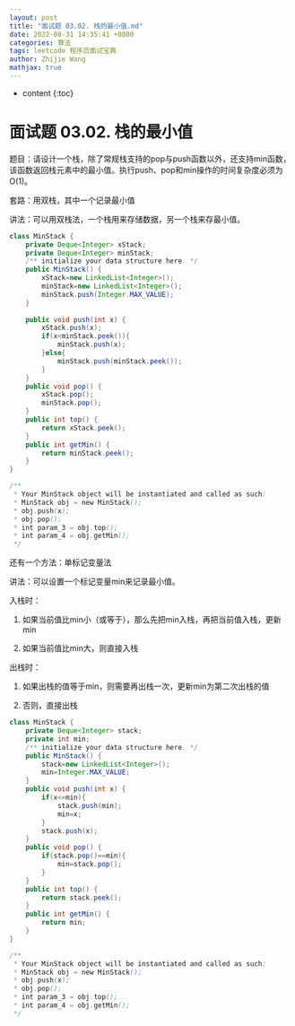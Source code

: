 ```yaml
---
layout: post
title: "面试题 03.02. 栈的最小值.md"
date: 2022-08-31 14:35:41 +0800
categories: 算法
tags: leetcode 程序员面试宝典
author: Zhijie Wang
mathjax: true
---
```



* content
{:toc}














# 面试题 03.02. 栈的最小值

题目：请设计一个栈，除了常规栈支持的pop与push函数以外，还支持min函数，该函数返回栈元素中的最小值。执行push、pop和min操作的时间复杂度必须为O(1)。

套路：用双栈，其中一个记录最小值

讲法：可以用双栈法，一个栈用来存储数据，另一个栈来存最小值。

```java
class MinStack {
    private Deque<Integer> xStack;
    private Deque<Integer> minStack;
    /** initialize your data structure here. */
    public MinStack() {
        xStack=new LinkedList<Integer>();
        minStack=new LinkedList<Integer>();
        minStack.push(Integer.MAX_VALUE);
    }
    
    public void push(int x) {
        xStack.push(x);
        if(x<minStack.peek()){
            minStack.push(x);
        }else{
            minStack.push(minStack.peek());
        }
    }
    public void pop() {
        xStack.pop();
        minStack.pop();
    }
    public int top() {
        return xStack.peek();
    }
    public int getMin() {
        return minStack.peek();
    }
}

/**
 * Your MinStack object will be instantiated and called as such:
 * MinStack obj = new MinStack();
 * obj.push(x);
 * obj.pop();
 * int param_3 = obj.top();
 * int param_4 = obj.getMin();
 */
```

还有一个方法：单标记变量法

讲法：可以设置一个标记变量min来记录最小值。

入栈时：

1. 如果当前值比min小（或等于），那么先把min入栈，再把当前值入栈，更新min

2. 如果当前值比min大，则直接入栈

出栈时：

1. 如果出栈的值等于min，则需要再出栈一次，更新min为第二次出栈的值

2. 否则，直接出栈

```java
class MinStack {
    private Deque<Integer> stack;
    private int min;
    /** initialize your data structure here. */
    public MinStack() {
        stack=new LinkedList<Integer>();
        min=Integer.MAX_VALUE;
    }
    public void push(int x) {
        if(x<=min){
            stack.push(min);
            min=x;
        }
        stack.push(x);
    }    
    public void pop() {
        if(stack.pop()==min){
            min=stack.pop();
        }
    }    
    public int top() {
        return stack.peek();
    }
    public int getMin() {
        return min;
    }
}

/**
 * Your MinStack object will be instantiated and called as such:
 * MinStack obj = new MinStack();
 * obj.push(x);
 * obj.pop();
 * int param_3 = obj.top();
 * int param_4 = obj.getMin();
 */
```

